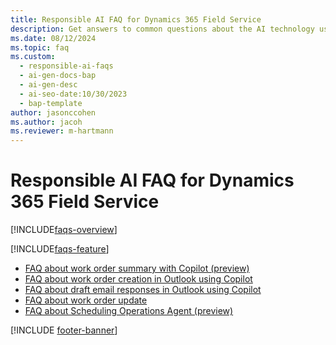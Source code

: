```yaml
---
title: Responsible AI FAQ for Dynamics 365 Field Service
description: Get answers to common questions about the AI technology used in Dynamics 365 Field Service, how it was tested and evaluated, and specific limitations.
ms.date: 08/12/2024
ms.topic: faq
ms.custom:
  - responsible-ai-faqs
  - ai-gen-docs-bap
  - ai-gen-desc
  - ai-seo-date:10/30/2023
  - bap-template
author: jasonccohen
ms.author: jacoh
ms.reviewer: m-hartmann
---
```


# Responsible AI FAQ for Dynamics 365 Field Service

[!INCLUDE[faqs-overview](../includes/faqs-overview.md)]

[!INCLUDE[faqs-feature](../includes/faqs-feature.md)]

- [FAQ about work order summary with Copilot (preview)](faqs-work-order-recap.md)
- [FAQ about work order creation in Outlook using Copilot](faqs-wo-flw-copilot.md)
- [FAQ about draft email responses in Outlook using Copilot](faqs-flm-copilot-email.md)
- [FAQ about work order update](faqs-work-order-update.md)
- [FAQ about Scheduling Operations Agent (preview)](faqs-soa.md)

[!INCLUDE [footer-banner](../includes/footer-banner.md)]
